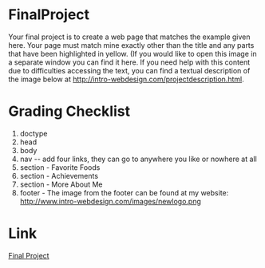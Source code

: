 # FinalProject
Your final project is to create a web page that matches the example given here. Your page must match mine exactly other than the title and any parts that have been highlighted in yellow. (If you would like to open this image in a separate window you can find it here. If you need help with this content due to difficulties accessing the text, you can find a textual description of the image below at http://intro-webdesign.com/projectdescription.html.
# Grading Checklist
1. doctype
2. head
3. body
4. nav -- add four links, they can go to anywhere you like or nowhere at all
5. section - Favorite Foods
6. section - Achievements
7. section - More About Me
8. footer - The image from the footer can be found at my website: http://www.intro-webdesign.com/images/newlogo.png
# Link
<a href="https://lakshay9296.github.io/FinalProject/" target="_blank">Final Project</a>
